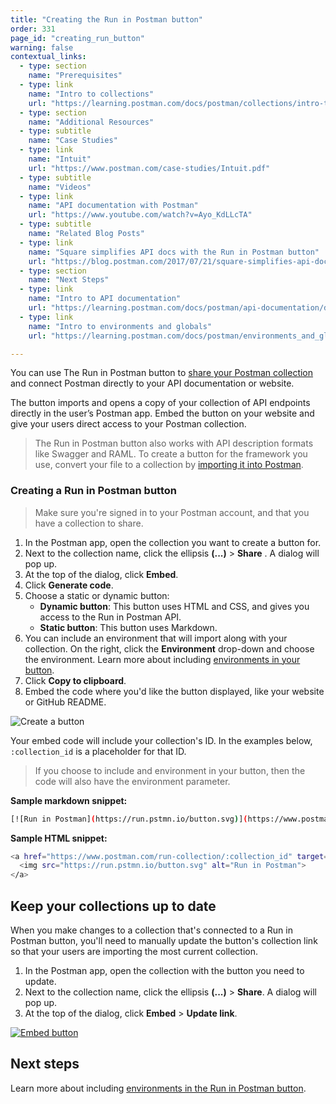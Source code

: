 ```yaml
---
title: "Creating the Run in Postman button"
order: 331
page_id: "creating_run_button"
warning: false
contextual_links:
  - type: section
    name: "Prerequisites"
  - type: link
    name: "Intro to collections"
    url: "https://learning.postman.com/docs/postman/collections/intro-to-collections"
  - type: section
    name: "Additional Resources"
  - type: subtitle
    name: "Case Studies"
  - type: link
    name: "Intuit"
    url: "https://www.postman.com/case-studies/Intuit.pdf"
  - type: subtitle
    name: "Videos"
  - type: link
    name: "API documentation with Postman"
    url: "https://www.youtube.com/watch?v=Ayo_KdLLcTA"
  - type: subtitle
    name: "Related Blog Posts"
  - type: link
    name: "Square simplifies API docs with the Run in Postman button"
    url: "https://blog.postman.com/2017/07/21/square-simplifies-api-docs-with-the-run-in-postman-button/"
  - type: section
    name: "Next Steps"
  - type: link
    name: "Intro to API documentation"
    url: "https://learning.postman.com/docs/postman/api-documentation/documenting-your-api/"
  - type: link
    name: "Intro to environments and globals"
    url: "https://learning.postman.com/docs/postman/environments_and_globals/intro_to_environments_and_globals"

---
```


You can use The Run in Postman button to [share your Postman collection](/docs/postman/collections/sharing-collections/) and connect Postman directly to your API documentation or website.

The button imports and opens a copy of your collection of API endpoints directly in the user’s Postman app. Embed the button on your website and give your users direct access to your Postman collection.

> The Run in Postman button also works with API description formats like Swagger and RAML. To create a button for the framework you use, convert your file to a collection by [importing it into Postman](/docs/postman/collections/data-formats/).

### Creating a Run in Postman button

> Make sure you're signed in to your Postman account, and that you have a collection to share.

1. In the Postman app, open the collection you want to create a button for.
2. Next to the collection name, click the ellipsis **(...)** > **Share** . A dialog will pop up.
3. At the top of the dialog, click **Embed**.
4. Click **Generate code**.
5. Choose a static or dynamic button:
   - **Dynamic button**: This button uses HTML and CSS, and gives you access to the Run in Postman API.
   - **Static button**: This button uses Markdown.
6. You can include an environment that will import along with your collection. On the right, click the **Environment** drop-down and choose the environment. Learn more about including [environments in your button](/docs/postman-for-publishers/run-in-postman/environments-run-button/).
7. Click **Copy to clipboard**.
8. Embed the code where you'd like the button displayed, like your website or GitHub README.

![Create a button](https://assets.postman.com/postman-docs/Creating+RIP+button+gif.gif)

Your embed code will include your collection's ID. In the examples below, `:collection_id` is a placeholder for that ID.

> If you choose to include and environment in your button, then the code will also have the environment parameter.

**Sample markdown snippet:**

```bash
[![Run in Postman](https://run.pstmn.io/button.svg)](https://www.postman.com/run-collection/:collection_id)
```

**Sample HTML snippet:**

```bash
<a href="https://www.postman.com/run-collection/:collection_id" target="_blank">
  <img src="https://run.pstmn.io/button.svg" alt="Run in Postman">
</a>
```

## Keep your collections up to date

When you make changes to a collection that's connected to a Run in Postman button, you'll need to manually update the button's collection link so that your users are importing the most current collection.

1. In the Postman app, open the collection with the button you need to update.
2. Next to the collection name, click the ellipsis **(...)** > **Share**. A dialog will pop up.
3. At the top of the dialog, click **Embed** > **Update link**.

[![Embed button](https://assets.postman.com/postman-docs/59020943.png)](https://assets.postman.com/postman-docs/59020943.png)

## Next steps

Learn more about including [environments in the Run in Postman button](https://learning.postman.com/docs/postman-for-publishers/run-in-postman/environments-run-button/).
